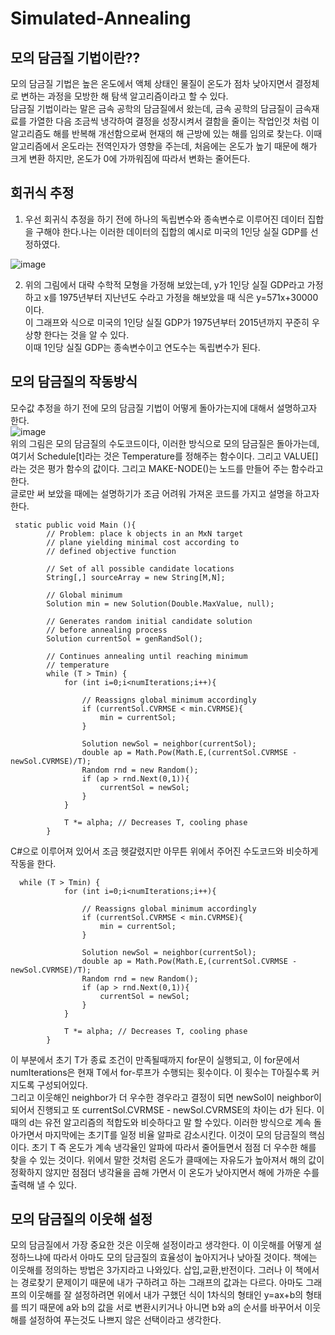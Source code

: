 # Simulated-Annealing
## 모의 담금질 기법이란??
모의 담금질 기법은 높은 온도에서 액체 상태인 물질이 온도가 점차 낮아지면서 결정체로 변하는 과정을 모방한 해 탐색 알고리즘이라고 할 수 있다.  
담금질 기법이라는 말은 금속 공학의 담금질에서 왔는데, 금속 공학의 담금질이 금속재료를 가열한 다음 조금씩 냉각하여 결정을 성장시켜서 결함을 줄이는 작업인것 처럼 이 알고리즘도 해를 반복해 개선함으로써 현재의 해 근방에 있는 해를 임의로 찾는다. 이때 알고리즘에서 온도라는 전역인자가 영향을 주는데, 처음에는 온도가 높기 때문에 해가 크게 변환 하지만, 온도가 0에 가까워짐에 따라서 변화는 줄어든다.

## 회귀식 추정
1. 우선 회귀식 추정을 하기 전에 하나의 독립변수와 종속변수로 이루어진 데이터 집합을 구해야 한다.나는 이러한 데이터의 집합의 예시로 미국의 1인당 실질 GDP를 선정하였다.  

![image](https://m1.daumcdn.net/cfile249/image/254BC64D57484671149AF0)  

2. 위의 그림에서 대략 수학적 모형을 가정해 보았는데, y가 1인당 실질 GDP라고 가정하고 x를 1975년부터 지난년도 수라고  가정을 해보았을 때 식은 y=571x+30000이다.  
이 그래프와 식으로 미국의 1인당 실질 GDP가 1975년부터 2015년까지 꾸준히 우상향 한다는 것을 알 수 있다.  
이때 1인당 실질 GDP는 종속변수이고 연도수는 독립변수가 된다.

## 모의 담금질의 작동방식
 모수값 추정을 하기 전에 모의 담금질 기법이 어떻게 돌아가는지에 대해서 설명하고자 한다.  
![image](https://t1.daumcdn.net/cfile/tistory/2501553C518D326902)  
위의 그림은 모의 담금질의 수도코드이다, 이러한 방식으로 모의 담금질은 돌아가는데, 여기서 Schedule[t]라는 것은 Temperature를 정해주는 함수이다. 그리고 VALUE[] 라는 것은 평가 함수의 값이다. 그리고 MAKE-NODE()는 노드를 만들어 주는 함수라고 한다.  
글로만 써 보았을 때에는 설명하기가 조금 어려워 가져온 코드를 가지고 설명을 하고자 한다. 
~~~
 static public void Main (){
        // Problem: place k objects in an MxN target
        // plane yielding minimal cost according to
        // defined objective function
  
        // Set of all possible candidate locations
        String[,] sourceArray = new String[M,N];
  
        // Global minimum
        Solution min = new Solution(Double.MaxValue, null);
  
        // Generates random initial candidate solution
        // before annealing process
        Solution currentSol = genRandSol();
  
        // Continues annealing until reaching minimum
        // temperature
        while (T > Tmin) {
            for (int i=0;i<numIterations;i++){
  
                // Reassigns global minimum accordingly
                if (currentSol.CVRMSE < min.CVRMSE){
                    min = currentSol;
                }
  
                Solution newSol = neighbor(currentSol);
                double ap = Math.Pow(Math.E,(currentSol.CVRMSE - newSol.CVRMSE)/T);
                Random rnd = new Random();
                if (ap > rnd.Next(0,1)){
                    currentSol = newSol;
                }  
            }
  
            T *= alpha; // Decreases T, cooling phase
        }
~~~
C#으로 이루어져 있어서 조금 헷갈렸지만 아무튼 위에서 주어진 수도코드와 비슷하게 작동을 한다.  
~~~
  while (T > Tmin) {
            for (int i=0;i<numIterations;i++){
  
                // Reassigns global minimum accordingly
                if (currentSol.CVRMSE < min.CVRMSE){
                    min = currentSol;
                }
  
                Solution newSol = neighbor(currentSol);
                double ap = Math.Pow(Math.E,(currentSol.CVRMSE - newSol.CVRMSE)/T);
                Random rnd = new Random();
                if (ap > rnd.Next(0,1)){
                    currentSol = newSol;
                }  
            }
  
            T *= alpha; // Decreases T, cooling phase
        }
~~~  
이 부분에서 초기 T가 종료 조건이 만족될때까지 for문이 실행되고, 이 for문에서 numIterations은 현재 T에서 for-루프가 수행되는 횟수이다. 이 횟수는 T아질수록 커지도록 구성되어있다.  
그리고 이웃해인 neighbor가 더 우수한 경우라고 결정이 되면 newSol이 neighbor이 되어서 진행되고 또 currentSol.CVRMSE - newSol.CVRMSE의 차이는 d가 된다. 이때의 d는 유전 알고리즘의 적합도와 비슷하다고 말 할 수있다. 이러한 방식으로 계속 돌아가면서 마지막에는 초기T를 일정 비율 알파로 감소시킨다. 이것이 모의 담금질의 핵심이다. 초기 T 즉 온도가 계속 냉각율인 알파에 따라서 줄어들면서 점점 더 우수한 해를 찾을 수 있는 것이다. 위에서 말한 것처럼 온도가 클때에는 자유도가 높아져서 해의 값이 정확하지 않지만 점점더 냉각율을 곱해 가면서 이 온도가 낮아지면서 해에 가까운 수를 출력해 낼 수 있다.  
## 모의 담금질의 이웃해 설정  
모의 담금질에서 가장 중요한 것은 이웃해 설정이라고 생각한다. 이 이웃해를 어떻게 설정하느냐에 따라서 아마도 모의 담금질의 효율성이 높아지거나 낮아질 것이다. 책에는 이웃해를 정의하는 방법은 3가지라고 나와있다. 삽입,교환,반전이다. 그러나 이 책에서는 경로찾기 문제이기 때문에 내가 구하려고 하는 그래프의 값과는 다르다. 아마도 그래프의 이웃해를 잘 설정하려면 위에서 내가 구했던 식이 1차식의 형태인 y=ax+b의 형태를 띄기 때문에 a와 b의 값을 서로 변환시키거나 아니면 b와 a의 순서를 바꾸어서 이웃해를 설정하여 푸는것도 나쁘지 않은 선택이라고 생각한다.
